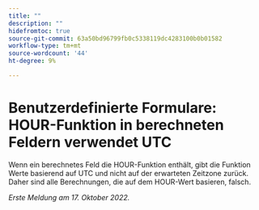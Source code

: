 ```yaml
---
title: ""
description: ""
hidefromtoc: true
source-git-commit: 63a50bd96799fb0c5338119dc4283100b0b01582
workflow-type: tm+mt
source-wordcount: '44'
ht-degree: 9%

---
```



# Benutzerdefinierte Formulare: HOUR-Funktion in berechneten Feldern verwendet UTC

Wenn ein berechnetes Feld die HOUR-Funktion enthält, gibt die Funktion Werte basierend auf UTC und nicht auf der erwarteten Zeitzone zurück. Daher sind alle Berechnungen, die auf dem HOUR-Wert basieren, falsch.

_Erste Meldung am 17. Oktober 2022._

